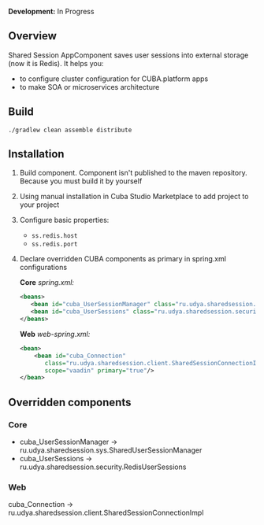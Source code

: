 **Development:** In Progress

## Overview

Shared Session AppComponent saves user sessions into external storage (now it is Redis).
It helps you:
- to configure cluster configuration for CUBA.platform apps
- to make SOA or microservices architecture


## Build

```shell script
./gradlew clean assemble distribute 
```


## Installation

1. Build component. Component isn't published to the maven repository. Because you must build it by yourself

2. Using manual installation in Cuba Studio Marketplace to add project to your project

3. Configure basic properties:
    - `ss.redis.host`
    - `ss.redis.port`
    
4. Declare overridden CUBA components as primary in spring.xml configurations 
   
   **Core** *spring.xml:*
   ```xml
   <beans>
      <bean id="cuba_UserSessionManager" class="ru.udya.sharedsession.sys.SharedUserSessionManager" primary="true"/>
      <bean id="cuba_UserSessions" class="ru.udya.sharedsession.security.RedisUserSessions" primary="true"/>
   </beans>
   ```

   **Web** *web-spring.xml:*   
   ```xml
   <bean>
       <bean id="cuba_Connection"
          class="ru.udya.sharedsession.client.SharedSessionConnectionImpl"
          scope="vaadin" primary="true"/>
   </bean>
   ```

## Overridden components

### Core

- cuba_UserSessionManager -> ru.udya.sharedsession.sys.SharedUserSessionManager
- cuba_UserSessions -> ru.udya.sharedsession.security.RedisUserSessions

### Web

cuba_Connection -> ru.udya.sharedsession.client.SharedSessionConnectionImpl